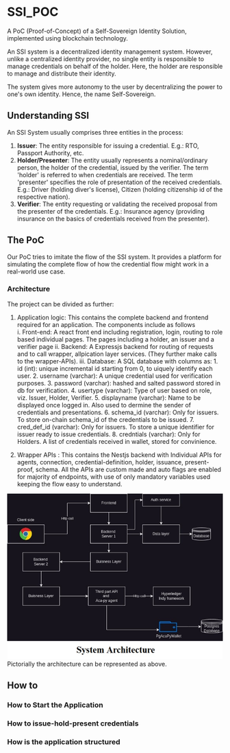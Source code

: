 # SSI_POC
A PoC (Proof-of-Concept) of a Self-Sovereign Identity Solution, implemented using blockchain technology.

An SSI system is a decentralized identity management system. However, unlike a centralized identity provider, no single entity is responsible to manage credentials on behalf of the holder. Here, the holder are responsible to manage and distribute their identity. <br>

The system gives more autonomy to the user by decentralizing the power to one's own identity. Hence, the name Self-Sovereign.<br>

## Understanding SSI

An SSI System usually comprises three entities in the process:
1. **Issuer**: The entity responsible for issuing a credential. E.g.: RTO, Passport Authority, etc.
2. **Holder/Presenter**: The entity usually represents a nominal/ordinary person, the holder of the credential, issued by the verifier. The term 'holder' is referred to when credentials are received. The term 'presenter' specifies the role of presentation of the received credentials. E.g.: Driver (holding diver's license), Citizen (holding citizenship id of the respective nation).
3. **Verifier**: The entity requesting or validating the received proposal from the presenter of the credentials. E.g.: Insurance agency (providing insurance on the basics of credentials received from the presenter).

## The PoC

Our PoC tries to imitate the flow of the SSI system. It provides a platform for simulating the complete flow of how the credential flow might work in a real-world use case. <br>


### Architecture

The project can be divided as further: <br>
1. Application logic: This contains the complete backend and frontend required for an application. The components include as follows <br>
    i. Front-end: A react front end including registration, login, routing to  role based individual pages. The pages including a holder, an issuer and a verifier page
    ii. Backend: A Expressjs backend for routing of requests and to call wrapper, allpication layer services. (They further make calls to the wrapper-APIs).
    iii. Database: A SQL database with columns as:
        1. id (int): unique incremental id starting from 0, to uiquely identify each user.
        2. username (varchar): A unique credential used for verification purposes.
        3. password (varchar): hashed and salted password stored in db for verification.
        4. usertype (varchar): Type of user based on role, viz. Issuer, Holder, Verifier.
        5. displayname (varchar): Name to be displayed once logged in. Also used to dermine the sender of credentials and presentations.
        6. schema_id (varchar): Only for issuers. To store on-chain schema_id of the credentials to be issued.
        7. cred_def_id (varchar): Only for issuers. To store a unique identifier for issuer ready to issue credentials.
        8. credntials (varchar): Only for Holders. A list of credentials received in wallet, stored for convinience.

2. Wrapper APIs : This contains the Nestjs backend with Individual APIs for agents, connection, credential-definition, holder, issuance, present-proof, schema. All the APIs are custom made and auto flags are enabled for majority of endpoints, with use of only mandatory variables used keeping the flow easy to understand.

<img src="./assets/System Architecture.jpeg" alt = "System Architecture.jpeg">
Pictorially the architecture can be represented as above.


## How to

### How to Start the Application

### How to issue-hold-present credentials

### How is the application structured

